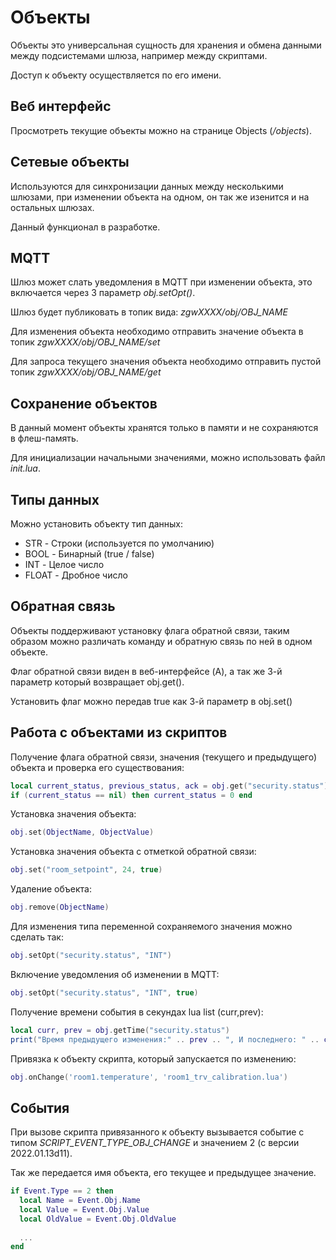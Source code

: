 # Объекты

Объекты это универсальная сущность для хранения и обмена данными между подсистемами шлюза, например между скриптами.

Доступ к объекту осуществляется по его имени.

## Веб интерфейс
Просмотреть текущие объекты можно на странице Objects (*/objects*).

## Сетевые объекты
Используются для синхронизации данных между несколькими шлюзами, при изменении объекта на одном, он так же изенится и на остальных шлюзах.

Данный функционал в разработке.

## MQTT
Шлюз может слать уведомления в MQTT при изменении объекта, это включается через 3 параметр *obj.setOpt()*.

Шлюз будет публиковать в топик вида: *zgwXXXX/obj/OBJ_NAME*

Для изменения объекта необходимо отправить значение объекта в топик *zgwXXXX/obj/OBJ_NAME/set*

Для запроса текущего значения объекта необходимо отправить пустой топик *zgwXXXX/obj/OBJ_NAME/get*

## Сохранение объектов
В данный момент объекты хранятся только в памяти и не сохраняются в флеш-память. 

Для инициализации начальными значениями, можно использовать файл *init.lua*.

## Типы данных
Можно установить объекту тип данных:
* STR - Строки (используется по умолчанию)
* BOOL - Бинарный (true / false)
* INT - Целое число
* FLOAT - Дробное число

## Обратная связь
Объекты поддерживают установку флага обратной связи, таким образом можно различать команду и обратную связь по ней в одном объекте.

Флаг обратной связи виден в веб-интерфейсе (A), а так же 3-й параметр который возвращает obj.get().

Установить флаг можно передав true как 3-й параметр в obj.set()

## Работа с объектами из скриптов

Получение флага обратной связи, значения (текущего и предыдущего) объекта и проверка его существования:
```lua
local current_status, previous_status, ack = obj.get("security.status")
if (current_status == nil) then current_status = 0 end
```

Установка значения объекта:
```lua
obj.set(ObjectName, ObjectValue)
```

Установка значения объекта с отметкой обратной связи:
```lua
obj.set("room_setpoint", 24, true)
```

Удаление объекта:
```lua
obj.remove(ObjectName)
```

Для изменения типа переменной сохраняемого значения можно сделать так:
```lua
obj.setOpt("security.status", "INT")
```

Включение уведомления об изменении в MQTT:
```lua
obj.setOpt("security.status", "INT", true)
```

Получение времени события в секундах lua list (curr,prev):
```lua
local curr, prev = obj.getTime("security.status")
print("Время предыдущего изменения:" .. prev .. ", И последнего: " .. curr .. " длительность события: " .. curr-prev)
```

Привязка к объекту скрипта, который запускается по изменению:
```lua
obj.onChange('room1.temperature', 'room1_trv_calibration.lua')
```

## События
При вызове скрипта привязанного к объекту вызывается событие с типом *SCRIPT_EVENT_TYPE_OBJ_CHANGE* и значением 2 (с версии 2022.01.13d11).

Так же передается имя объекта, его текущее и предыдущее значение.

```lua
if Event.Type == 2 then
  local Name = Event.Obj.Name
  local Value = Event.Obj.Value
  local OldValue = Event.Obj.OldValue
  
  ...
end
```
